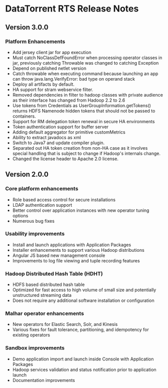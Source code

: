 DataTorrent RTS Release Notes
========================================================================================================================

Version 3.0.0
------------------------------------------------------------------------------------------------------------------------

### Platform Enhancements

* Add jersey client jar for app execution
* Must catch NoClassDefFoundError when processing operator classes in jar, previously catching Throwable was changed to catching Exception
* Depend on published netlet version
* Catch throwable when executing command because launching an app can throw java.lang.VerifyError: bad type on operand stack
* Deploy all artifacts by default.
* HA support for stram webservice filter.
* Removed dependencies in filter to hadoop classes with private audience as their interface has changed from Hadoop 2.2 to 2.6
* Use tokens from Credentials as UserGroupInformation.getTokens() returns HDFS Namenode hidden tokens that should not be passed to containers.
* Support for RM delegation token renewal in secure HA environments
* Token authentication support for buffer server
* Adding default aggregator for primitive customMetrics
* Ability to extract javadocs as xml
* Switch to Java7 and update compiler plugin.
* Separated out HA token creation from non-HA case as it involves special handling that is subject to change if Hadoop's internals change.
* Changed the license header to Apache 2.0 license.



Version 2.0.0
------------------------------------------------------------------------------------------------------------------------

### Core platform enhancements
* Role based access control for secure installations
* LDAP authentication support
* Better control over application instances with new operator tuning options
* Numerous bug fixes

### Usability improvements
* Install and launch applications with Application Packages
* Installer enhancements to support various Hadoop distributions
* Angular JS based new management console
* Improvements to log file viewing and tuple recording features

### Hadoop Distributed Hash Table (HDHT)
* HDFS based distributed hash table
* Optimized for fast access to high volume of small size and potentially unstructured streaming data
* Does not require any additional software installation or configuration

### Malhar operator enhancements
* New operators for Elastic Search, Solr, and Kinesis
* Various fixes for fault tolerance, partitioning, and idempotency for existing operators

### Sandbox improvements
* Demo application import and launch inside Console with Application Packages
* Hadoop services validation and status notification prior to application launch
* Documentation improvements
